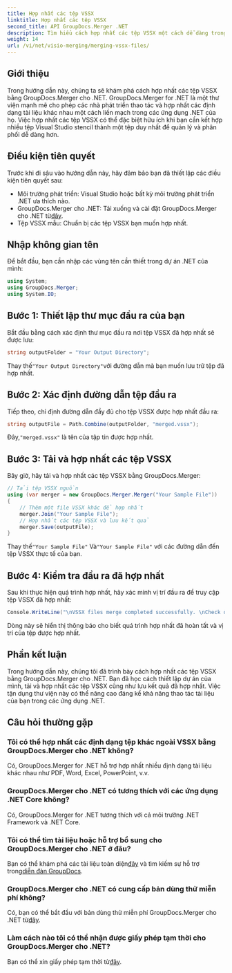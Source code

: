 ```yaml
---
title: Hợp nhất các tệp VSSX
linktitle: Hợp nhất các tệp VSSX
second_title: API GroupDocs.Merger .NET
description: Tìm hiểu cách hợp nhất các tệp VSSX một cách dễ dàng trong các ứng dụng .NET bằng GroupDocs.Merger, nâng cao hiệu quả quản lý tài liệu.
weight: 14
url: /vi/net/visio-merging/merging-vssx-files/
---
```

## Giới thiệu
Trong hướng dẫn này, chúng ta sẽ khám phá cách hợp nhất các tệp VSSX bằng GroupDocs.Merger cho .NET. GroupDocs.Merger for .NET là một thư viện mạnh mẽ cho phép các nhà phát triển thao tác và hợp nhất các định dạng tài liệu khác nhau một cách liền mạch trong các ứng dụng .NET của họ. Việc hợp nhất các tệp VSSX có thể đặc biệt hữu ích khi bạn cần kết hợp nhiều tệp Visual Studio stencil thành một tệp duy nhất để quản lý và phân phối dễ dàng hơn.
## Điều kiện tiên quyết
Trước khi đi sâu vào hướng dẫn này, hãy đảm bảo bạn đã thiết lập các điều kiện tiên quyết sau:
- Môi trường phát triển: Visual Studio hoặc bất kỳ môi trường phát triển .NET ưa thích nào.
-  GroupDocs.Merger cho .NET: Tải xuống và cài đặt GroupDocs.Merger cho .NET từ[đây](https://releases.groupdocs.com/merger/net/).
- Tệp VSSX mẫu: Chuẩn bị các tệp VSSX bạn muốn hợp nhất.

## Nhập không gian tên
Để bắt đầu, bạn cần nhập các vùng tên cần thiết trong dự án .NET của mình:
```csharp
using System; 
using GroupDocs.Merger;
using System.IO;
```
## Bước 1: Thiết lập thư mục đầu ra của bạn
Bắt đầu bằng cách xác định thư mục đầu ra nơi tệp VSSX đã hợp nhất sẽ được lưu:
```csharp
string outputFolder = "Your Output Directory";
```
 Thay thế`"Your Output Directory"`với đường dẫn mà bạn muốn lưu trữ tệp đã hợp nhất.
## Bước 2: Xác định đường dẫn tệp đầu ra
Tiếp theo, chỉ định đường dẫn đầy đủ cho tệp VSSX được hợp nhất đầu ra:
```csharp
string outputFile = Path.Combine(outputFolder, "merged.vssx");
```
 Đây,`"merged.vssx"` là tên của tập tin được hợp nhất.
## Bước 3: Tải và hợp nhất các tệp VSSX
Bây giờ, hãy tải và hợp nhất các tệp VSSX bằng GroupDocs.Merger:
```csharp
// Tải tệp VSSX nguồn
using (var merger = new GroupDocs.Merger.Merger("Your Sample File"))
{
    // Thêm một file VSSX khác để hợp nhất
    merger.Join("Your Sample File");
    // Hợp nhất các tệp VSSX và lưu kết quả
    merger.Save(outputFile);
}
```
 Thay thế`"Your Sample File"` Và`"Your Sample File"` với các đường dẫn đến tệp VSSX thực tế của bạn.
## Bước 4: Kiểm tra đầu ra đã hợp nhất
Sau khi thực hiện quá trình hợp nhất, hãy xác minh vị trí đầu ra để truy cập tệp VSSX đã hợp nhất:
```csharp
Console.WriteLine("\nVSSX files merge completed successfully. \nCheck output in {0}", outputFolder);
```
Dòng này sẽ hiển thị thông báo cho biết quá trình hợp nhất đã hoàn tất và vị trí của tệp được hợp nhất.

## Phần kết luận
Trong hướng dẫn này, chúng tôi đã trình bày cách hợp nhất các tệp VSSX bằng GroupDocs.Merger cho .NET. Bạn đã học cách thiết lập dự án của mình, tải và hợp nhất các tệp VSSX cũng như lưu kết quả đã hợp nhất. Việc tận dụng thư viện này có thể nâng cao đáng kể khả năng thao tác tài liệu của bạn trong các ứng dụng .NET.

## Câu hỏi thường gặp
### Tôi có thể hợp nhất các định dạng tệp khác ngoài VSSX bằng GroupDocs.Merger cho .NET không?
Có, GroupDocs.Merger for .NET hỗ trợ hợp nhất nhiều định dạng tài liệu khác nhau như PDF, Word, Excel, PowerPoint, v.v.
### GroupDocs.Merger cho .NET có tương thích với các ứng dụng .NET Core không?
Có, GroupDocs.Merger for .NET tương thích với cả môi trường .NET Framework và .NET Core.
### Tôi có thể tìm tài liệu hoặc hỗ trợ bổ sung cho GroupDocs.Merger cho .NET ở đâu?
 Bạn có thể khám phá các tài liệu toàn diện[đây](https://tutorials.groupdocs.com/merger/net/) và tìm kiếm sự hỗ trợ trong[diễn đàn GroupDocs](https://forum.groupdocs.com/c/merger/32).
### GroupDocs.Merger cho .NET có cung cấp bản dùng thử miễn phí không?
 Có, bạn có thể bắt đầu với bản dùng thử miễn phí GroupDocs.Merger cho .NET từ[đây](https://releases.groupdocs.com/).
### Làm cách nào tôi có thể nhận được giấy phép tạm thời cho GroupDocs.Merger cho .NET?
 Bạn có thể xin giấy phép tạm thời từ[đây](https://purchase.groupdocs.com/temporary-license/).
